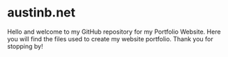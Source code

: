 # austinb.net
Hello and welcome to my GitHub repository for my Portfolio Website. Here you will find the files used to create my website portfolio. Thank you for stopping by!
